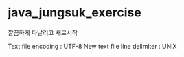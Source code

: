 # java_jungsuk_exercise

깔끔하게 다날리고 새로시작

Text file encoding : UTF-8
New text file line delimiter : UNIX

